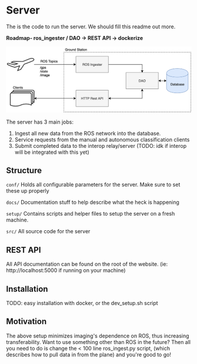 # Server

The is the code to run the server. We should fill this readme out more.

**Roadmap- ros_ingester / DAO -> REST API -> dockerize**

![server overview](docs/img/serverFlowchart.png)

The server has 3 main jobs:

1. Ingest all new data from the ROS network into the database.
2. Service requests from the manual and autonomous classification clients
3. Submit completed data to the interop relay/server (TODO: idk if interop will be integrated with this yet)

## Structure

`conf/` Holds all configurable parameters for the server. Make sure to set these up properly

`docs/` Documentation stuff to help describe what the heck is happening

`setup/` Contains scripts and helper files to setup the server on a fresh machine.

`src/` All source code for the server

## REST API

All API documentation can be found on the root of the website. (ie: http://localhost:5000 if running on your machine)

## Installation

TODO: easy installation with docker, or the dev_setup.sh script

## Motivation

The above setup minimizes imaging's dependence on ROS, thus increasing transferability. Want to use something other than ROS in the future? Then all you need to do is change the < 100 line ros_ingest.py script, (which describes how to pull data in from the plane) and you're good to go!
